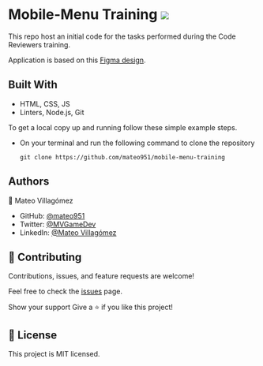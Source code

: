 

# Mobile-Menu Training ![](https://img.shields.io/badge/Microverse-blueviolet)

This repo host an initial code for the tasks performed during the Code Reviewers training.

Application is based on this [Figma design](https://www.figma.com/file/t3EJUCAEViw3QasuJLPLVT/Microverse-Student-Potfolio-Templates-Main?node-id=1%3A1471).

## Built With
- HTML, CSS, JS
- Linters, Node.js, Git

To get a local copy up and running follow these simple example steps.
- On your terminal and run the following command to clone the repository
  
  `git clone https://github.com/mateo951/mobile-menu-training`

## Authors
👤 Mateo Villagómez

- GitHub: [@mateo951](https://github.com/mateo951)
- Twitter: [@MVGameDev](https://twitter.com/MVGameDev)
- LinkedIn: [@Mateo Villagómez](https://www.linkedin.com/in/mateo-villagómez/)

## 🤝 Contributing
Contributions, issues, and feature requests are welcome!

Feel free to check the [issues](https://github.com/mateo951/mobile-menu-training/issues) page.

Show your support
Give a ⭐️ if you like this project!

## 📝 License 
This project is MIT licensed.
